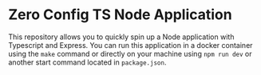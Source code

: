 # Zero Config TS Node Application

This repository allows you to quickly spin up a Node application with Typescript and Express. You can run this application in a docker container using the `make` command or directly on your machine using `npm run dev` or another start command located in `package.json`.
